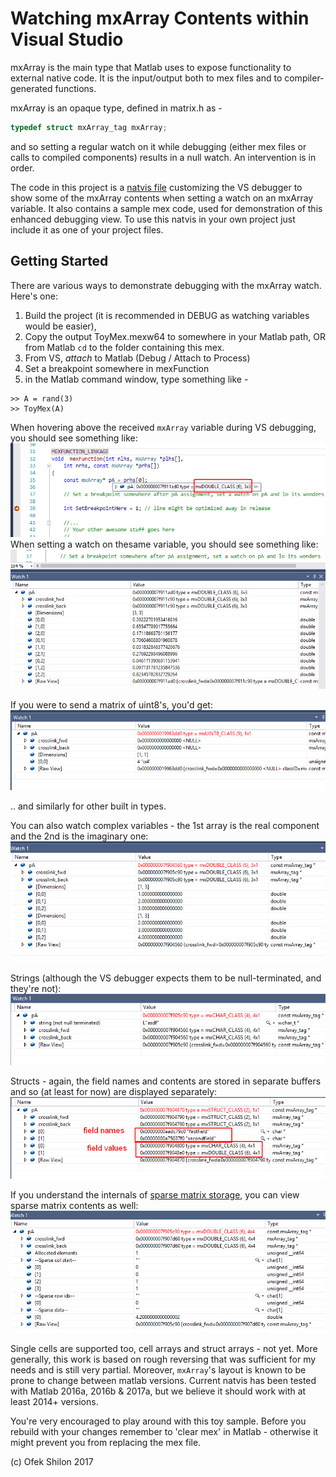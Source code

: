 # Watching mxArray Contents within Visual Studio

mxArray is the main type that Matlab uses to expose functionality to external native code. It is the input/output both to mex files and to compiler-generated functions.

mxArray is an opaque type, defined in matrix.h as -
```cpp
typedef struct mxArray_tag mxArray;
```
and so setting a regular watch on it while debugging (either mex files or calls to compiled components) results in a null watch. An intervention is in order.

The code in this project is a [natvis file](https://msdn.microsoft.com/en-us/library/jj620914.aspx) customizing the VS debugger to show some of the mxArray contents when setting a watch on an mxArray variable. It also contains a sample mex code, used for demonstration of this enhanced debugging view. To use this natvis in your own project just include it as one of your project files.


## Getting Started

There are various ways to demonstrate debugging with the mxArray watch. Here's one:

1. Build the project (it is recommended in DEBUG as watching variables would be easier),
2. Copy the output ToyMex.mexw64 to somewhere in your Matlab path, OR from Matlab `cd` to the
folder containing this mex.
3. From VS, *attach* to Matlab (Debug / Attach to Process)
4. Set a breakpoint somewhere in mexFunction
5. in the Matlab command window, type something like -
```
>> A = rand(3)
>> ToyMex(A)
```

When hovering above the received `mxArray` variable during VS debugging, you should see something like: ![](images/double_preview.png)
When setting a watch on thesame variable, you should see something like:![](images/double_expand.png)

If you were to send a matrix of uint8's, you'd get: ![](images/uint8_expand.png)

.. and similarly for other built in types.


You can also watch complex variables - the 1st array is the real component and the 2nd is the imaginary one:  ![](images/imag_expand.png)


Strings (although the VS debugger expects them to be null-terminated, and they're not): ![](images/string_expand.png)

Structs - again, the field names and contents are stored in separate buffers and so (at least for now) are displayed separately: ![](images/field_expand.png)

If you understand the internals of [sparse matrix storage](https://www.mathworks.com/help/matlab/matlab_external/matlab-data.html#f47606), you can view sparse matrix contents as well: ![](images/sparse_expand.png)

Single cells are supported too, cell arrays and struct arrays - not yet. More generally, this work is based on rough reversing that was sufficient for my needs and is still very partial. Moreover, `mxArray`'s layout is known to be prone to change between matlab versions. Current natvis has been tested with Matlab 2016a, 2016b & 2017a, but we believe it should work with at least 2014+ versions.

You're very encouraged to play around with this toy sample. Before you rebuild with your changes
remember to 'clear mex' in Matlab - otherwise it might prevent you from replacing the mex file.


(c) Ofek Shilon 2017

